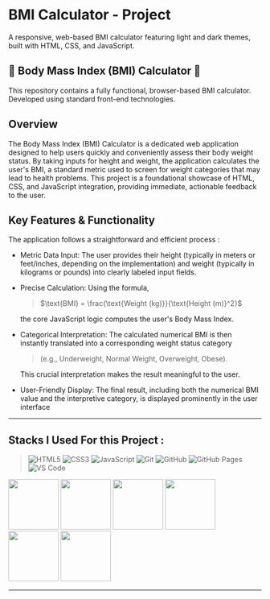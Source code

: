 # BMI Calculator - Project

A responsive, web-based BMI calculator featuring light and dark themes, built with HTML, CSS, and JavaScript.

## 🧮 Body Mass Index (BMI) Calculator 📏

This repository contains a fully functional, browser-based BMI calculator. Developed using standard front-end technologies.

## Overview

The Body Mass Index (BMI) Calculator is a dedicated web application designed to help users quickly and conveniently assess their body weight status. By taking inputs for height and weight, the application calculates the user's BMI, a standard metric used to screen for weight categories that may lead to health problems. This project is a foundational showcase of HTML, CSS, and JavaScript integration, providing immediate, actionable feedback to the user.

## Key Features & Functionality

The application follows a straightforward and efficient process :

- Metric Data Input: The user provides their height (typically in meters or feet/inches, depending on the implementation) and weight (typically in kilograms or pounds) into clearly labeled input fields.
- Precise Calculation: Using the formula,
 
  > $\text{BMI} = \frac{\text{Weight (kg)}}{\text{Height (m)}^2}$
  
  the core JavaScript logic computes the user's Body Mass Index.
- Categorical Interpretation: The calculated numerical BMI is then instantly translated into a corresponding weight status category

  > (e.g., Underweight, Normal Weight, Overweight, Obese).

  This crucial interpretation makes the result meaningful to the user.

- User-Friendly Display: The final result, including both the numerical BMI value and the interpretive category, is displayed prominently in the user interface

---

## Stacks I Used For this Project : 

>  ![HTML5](https://img.shields.io/badge/html5-%23E34F26.svg?style=for-the-badge&logo=html5&logoColor=white) ![CSS3](https://img.shields.io/badge/css3-%231572B6.svg?style=for-the-badge&logo=css3&logoColor=white) ![JavaScript](https://img.shields.io/badge/javascript-%23323330.svg?style=for-the-badge&logo=javascript&logoColor=%23F7DF1E) ![Git](https://img.shields.io/badge/git-%23F05033.svg?style=for-the-badge&logo=git&logoColor=white) ![GitHub](https://img.shields.io/badge/github-%23121011.svg?style=for-the-badge&logo=github&logoColor=white) ![GitHub Pages](https://img.shields.io/badge/GitHub%20Pages-%23222222.svg?style=for-the-badge&logo=githubpages&logoColor=white) ![VS Code](https://img.shields.io/badge/VS%20Code-%23007ACC.svg?style=for-the-badge&logo=visual-studio-code&logoColor=white) 


<img src="https://github.com/Anmol-Baranwal/Cool-GIFs-For-GitHub/assets/74038190/29fd6286-4e7b-4d6c-818f-c4765d5e39a9" width="100"> <img src="https://github.com/Anmol-Baranwal/Cool-GIFs-For-GitHub/assets/74038190/67f477ed-6624-42da-99f0-1a7b1a16eecb" width="100"> <img src="https://user-images.githubusercontent.com/74038190/212257454-16e3712e-945a-4ca2-b238-408ad0bf87e6.gif" width="100"> <img src="https://user-images.githubusercontent.com/74038190/212281775-b468df30-4edc-4bf8-a4ee-f52e1aaddc86.gif" width="100"> <img src="https://user-images.githubusercontent.com/74038190/212257468-1e9a91f1-b626-4baa-b15d-5c385dfa7ed2.gif" width="100"> <img src="https://user-images.githubusercontent.com/74038190/212257465-7ce8d493-cac5-494e-982a-5a9deb852c4b.gif" width="100"> 

---
